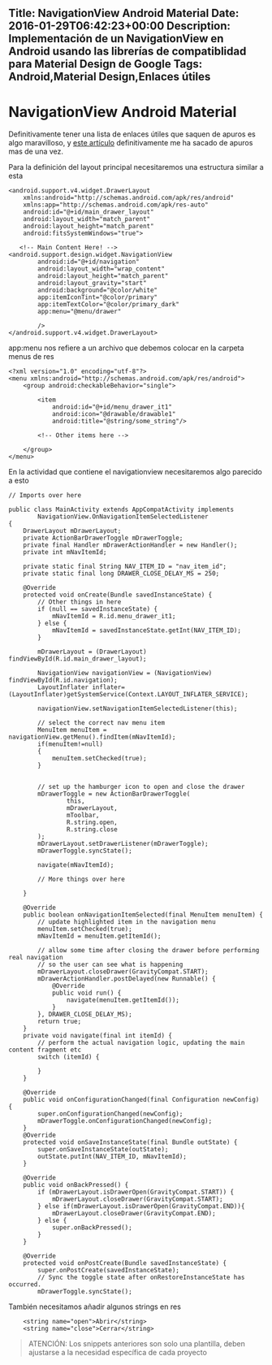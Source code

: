 Title: NavigationView Android Material
Date: 2016-01-29T06:42:23+00:00
Description: Implementación de un NavigationView en Android usando las librerías de compatiblidad para Material Design de Google
Tags: Android,Material Design,Enlaces útiles
---
# NavigationView Android Material

Definitivamente tener una lista de enlaces útiles  que saquen de apuros es algo maravilloso, y [este artículo](http://blog.xebia.com/2015/06/09/android-design-support-navigationview/) definitivamente me ha sacado de apuros mas de una vez.

Para la definición del layout principal necesitaremos una estructura similar a esta

```
<android.support.v4.widget.DrawerLayout
    xmlns:android="http://schemas.android.com/apk/res/android"
    xmlns:app="http://schemas.android.com/apk/res-auto"
    android:id="@+id/main_drawer_layout"
    android:layout_width="match_parent"
    android:layout_height="match_parent"
    android:fitsSystemWindows="true">

   <!-- Main Content Here! -->
<android.support.design.widget.NavigationView
        android:id="@+id/navigation"
        android:layout_width="wrap_content"
        android:layout_height="match_parent"
        android:layout_gravity="start"
        android:background="@color/white"
        app:itemIconTint="@color/primary"
        app:itemTextColor="@color/primary_dark"
        app:menu="@menu/drawer"

        />
</android.support.v4.widget.DrawerLayout>
```

app:menu nos refiere a un archivo que debemos colocar en la carpeta menus de res

```
<?xml version="1.0" encoding="utf-8"?>
<menu xmlns:android="http://schemas.android.com/apk/res/android">
    <group android:checkableBehavior="single">

        <item
            android:id="@+id/menu_drawer_it1"
            android:icon="@drawable/drawable1"
            android:title="@string/some_string"/>

        <!-- Other items here -->

    </group>
</menu>
```


En la actividad que contiene el navigationview necesitaremos algo parecido a esto

```
// Imports over here

public class MainActivity extends AppCompatActivity implements
        NavigationView.OnNavigationItemSelectedListener
{
    DrawerLayout mDrawerLayout;
    private ActionBarDrawerToggle mDrawerToggle;
    private final Handler mDrawerActionHandler = new Handler();
    private int mNavItemId;

    private static final String NAV_ITEM_ID = "nav_item_id";
    private static final long DRAWER_CLOSE_DELAY_MS = 250;

    @Override
    protected void onCreate(Bundle savedInstanceState) {
        // Other things in here
        if (null == savedInstanceState) {
            mNavItemId = R.id.menu_drawer_it1;
        } else {
            mNavItemId = savedInstanceState.getInt(NAV_ITEM_ID);
        }
        
        mDrawerLayout = (DrawerLayout) findViewById(R.id.main_drawer_layout);

        NavigationView navigationView = (NavigationView) findViewById(R.id.navigation);
        LayoutInflater inflater=(LayoutInflater)getSystemService(Context.LAYOUT_INFLATER_SERVICE);

        navigationView.setNavigationItemSelectedListener(this);

        // select the correct nav menu item
        MenuItem menuItem = navigationView.getMenu().findItem(mNavItemId);
        if(menuItem!=null)
        {
            menuItem.setChecked(true);
        }


        // set up the hamburger icon to open and close the drawer
        mDrawerToggle = new ActionBarDrawerToggle(
                this,
                mDrawerLayout,
                mToolbar,
                R.string.open,
                R.string.close
        );
        mDrawerLayout.setDrawerListener(mDrawerToggle);
        mDrawerToggle.syncState();

        navigate(mNavItemId);

        // More things over here

    }

    @Override
    public boolean onNavigationItemSelected(final MenuItem menuItem) {
        // update highlighted item in the navigation menu
        menuItem.setChecked(true);
        mNavItemId = menuItem.getItemId();

        // allow some time after closing the drawer before performing real navigation
        // so the user can see what is happening
        mDrawerLayout.closeDrawer(GravityCompat.START);
        mDrawerActionHandler.postDelayed(new Runnable() {
            @Override
            public void run() {
                navigate(menuItem.getItemId());
            }
        }, DRAWER_CLOSE_DELAY_MS);
        return true;
    }
    private void navigate(final int itemId) {
        // perform the actual navigation logic, updating the main content fragment etc
        switch (itemId) {

        }
    }

    @Override
    public void onConfigurationChanged(final Configuration newConfig) {
        super.onConfigurationChanged(newConfig);
        mDrawerToggle.onConfigurationChanged(newConfig);
    }
    @Override
    protected void onSaveInstanceState(final Bundle outState) {
        super.onSaveInstanceState(outState);
        outState.putInt(NAV_ITEM_ID, mNavItemId);
    }

    @Override
    public void onBackPressed() {
        if (mDrawerLayout.isDrawerOpen(GravityCompat.START)) {
            mDrawerLayout.closeDrawer(GravityCompat.START);
        } else if(mDrawerLayout.isDrawerOpen(GravityCompat.END)){
            mDrawerLayout.closeDrawer(GravityCompat.END);
        } else {
            super.onBackPressed();
        }
    }

    @Override
    protected void onPostCreate(Bundle savedInstanceState) {
        super.onPostCreate(savedInstanceState);
        // Sync the toggle state after onRestoreInstanceState has occurred.
        mDrawerToggle.syncState();
```

También necesitamos añadir algunos strings en res

``` 
    <string name="open">Abrir</string>
    <string name="close">Cerrar</string>
```

> ATENCIÓN: Los snippets anteriores son solo una plantilla, deben ajustarse a la necesidad específica de cada proyecto